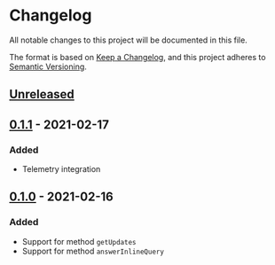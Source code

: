 # Changelog
All notable changes to this project will be documented in this file.

The format is based on [Keep a Changelog](https://keepachangelog.com/en/1.0.0/),
and this project adheres to [Semantic Versioning](https://semver.org/spec/v2.0.0.html).

## [Unreleased]

## [0.1.1] - 2021-02-17

### Added

- Telemetry integration

## [0.1.0] - 2021-02-16

### Added

- Support for method `getUpdates`
- Support for method `answerInlineQuery`

[Unreleased]: https://github.com/thiamsantos/telegramex/compare/v0.1.1...HEAD
[0.1.1]: https://github.com/thiamsantos/telegramex/compare/v0.1.0...v0.1.1
[0.1.0]: https://github.com/thiamsantos/telegramex/releases/tag/v0.1.0
